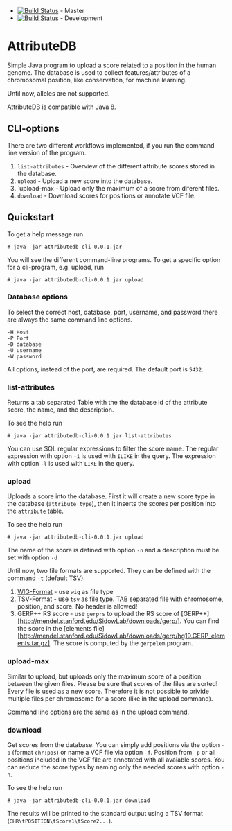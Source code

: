 * [![Build Status](https://travis-ci.org/visze/attributedb.svg?branch=master)](https://travis-ci.org/visze/attributedb) - Master 
* [![Build Status](https://travis-ci.org/visze/attributedb.svg?branch=development)](https://travis-ci.org/visze/attributedb) - Development

# AttributeDB


Simple Java program to upload a score related to a position in the human genome. The database is used to collect features/attributes of a chromosomal position, like conservation, for machine learning.

Until now, alleles are not supported. 

AttributeDB is compatible with Java 8.

## CLI-options

There are two different workflows implemented, if you run the command line version of the program.

1. `list-attributes` - Overview of the different attribute scores stored in the database. 
2. `upload` - Upload a new score into the database.
3. `upload-max - Upload only the maximum of a score from diferent files.
4. `download` - Download scores for positions or annotate VCF file. 

## Quickstart

To get a help message run
```
# java -jar attributedb-cli-0.0.1.jar
```
You will see the different command-line programs. To get a specific option for a cli-program, e.g. upload, run
```
# java -jar attributedb-cli-0.0.1.jar upload
```
 
### Database options

To select the correct host, database, port, username, and password there are always the same command line options.
```
-H Host 
-P Port
-D database
-U username
-W password
``` 

All options, instead of the port, are required. The default port is `5432`. 

### list-attributes

Returns a tab separated Table with the the database id of the attribute score, the name, and the description.

To see the help run 
```
# java -jar attributedb-cli-0.0.1.jar list-attributes
```

You can use SQL regular expressions to  filter the score name. The regular expression with option `-i` is used with `ILIKE` in the query. The expression with option `-l` is used with `LIKE` in the query. 


### upload

Uploads a score into the database. First it will create a new score type in the database (`attribute_type`), then it inserts the scores per position into the `attribute` table.

To see the help run 
```
# java -jar attributedb-cli-0.0.1.jar upload
```
The name of the score is defined with option `-n` and a description must be set with option `-d`

Until now, two file formats are supported. They can be defined with the command `-t` (default TSV):

1. [WIG-Format](http://genome.ucsc.edu/goldenpath/help/wiggle.html) - use `wig` as file type
2. TSV-Format - use `tsv` as file type. TAB separated file with chromosome, position, and score. No header is allowed!
3. GERP++ RS score - use `gerprs` to upload the RS score of [GERP++][http://mendel.stanford.edu/SidowLab/downloads/gerp/]. You can find the score in the [elements file][http://mendel.stanford.edu/SidowLab/downloads/gerp/hg19.GERP_elements.tar.gz]. The score is computed by the `gerpelem` program.

### upload-max

Similar to upload, but uploads only the maximum score of a position between the given files. Please be sure that scores of the files are sorted! Every file is used as a new score. Therefore it is not possible to privide multiple files per chromosome for a score (like in the upload command).

Command line options are the same as in the upload command.

### download

Get scores from the database. You can simply add positions via the option `-p` (format `chr:pos`) or name a VCF file via option `-f`. Position from `-p` or all positions included in the VCF file are annotated with all avaiable scores. You can reduce the score types by naming only the needed scores with option `-n`.

To see the help run 
```
# java -jar attributedb-cli-0.0.1.jar download
```
The results will be printed to the standard output using a TSV format (`CHR\tPOSITION\tScore1\tScore2...`).
